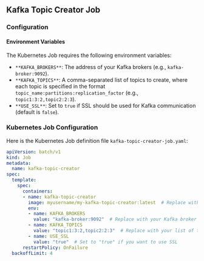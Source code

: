 ## **Kafka Topic Creator Job**

### Configuration

#### Environment Variables

The Kubernetes Job requires the following environment variables:

*   `**KAFKA_BROKERS**`: The address of your Kafka brokers (e.g., `kafka-broker:9092`).
*   `**KAFKA_TOPICS**`: A comma-separated list of topics to create, where each topic is specified in the format `topic_name:partitions:replication_factor` (e.g., `topic1:3:2,topic2:2:3`).
*   `**USE_SSL**`: Set to `true` if SSL should be used for Kafka communication (default is `false`).

### Kubernetes Job Configuration

Here is the Kubernetes Job definition file `kafka-topic-creator-job.yaml`:

```yaml
apiVersion: batch/v1
kind: Job
metadata:
  name: kafka-topic-creator
spec:
  template:
    spec:
      containers:
      - name: kafka-topic-creator
        image: myusername/my-kafka-topic-creator:latest  # Replace with your Docker image name
        env:
        - name: KAFKA_BROKERS
          value: "kafka-broker:9092"  # Replace with your Kafka broker address
        - name: KAFKA_TOPICS
          value: "topic1:3:2,topic2:2:3"  # Replace with your list of topics
        - name: USE_SSL
          value: "true"  # Set to "true" if you want to use SSL
      restartPolicy: OnFailure
  backoffLimit: 4
```